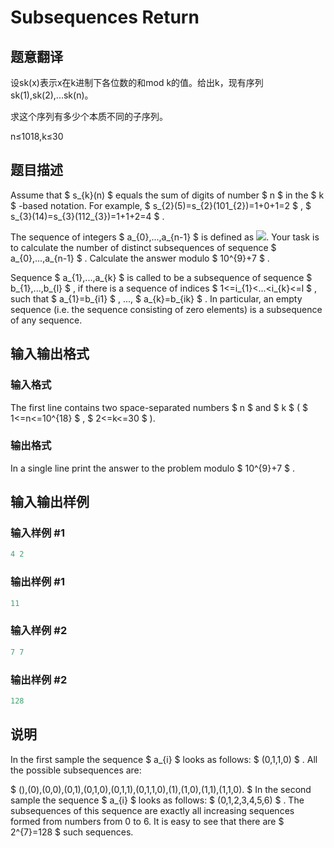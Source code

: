 # Subsequences Return

## 题意翻译

 设sk(x)表示x在k进制下各位数的和mod k的值。给出k，现有序列sk(1),sk(2),...sk(n)。

求这个序列有多少个本质不同的子序列。

n≤1018,k≤30

## 题目描述

Assume that $ s_{k}(n) $ equals the sum of digits of number $ n $ in the $ k $ -based notation. For example, $ s_{2}(5)=s_{2}(101_{2})=1+0+1=2 $ , $ s_{3}(14)=s_{3}(112_{3})=1+1+2=4 $ .

The sequence of integers $ a_{0},...,a_{n-1} $ is defined as ![](https://cdn.luogu.com.cn/upload/vjudge_pic/CF497E/6cf1a2e064eafad1586b721275139d1721b088bf.png). Your task is to calculate the number of distinct subsequences of sequence $ a_{0},...,a_{n-1} $ . Calculate the answer modulo $ 10^{9}+7 $ .

Sequence $ a_{1},...,a_{k} $ is called to be a subsequence of sequence $ b_{1},...,b_{l} $ , if there is a sequence of indices $ 1<=i_{1}&lt;...&lt;i_{k}<=l $ , such that $ a_{1}=b_{i1} $ , ..., $ a_{k}=b_{ik} $ . In particular, an empty sequence (i.e. the sequence consisting of zero elements) is a subsequence of any sequence.

## 输入输出格式

### 输入格式

The first line contains two space-separated numbers $ n $ and $ k $ ( $ 1<=n<=10^{18} $ , $ 2<=k<=30 $ ).

### 输出格式

In a single line print the answer to the problem modulo $ 10^{9}+7 $ .

## 输入输出样例

### 输入样例 #1

```cpp
4 2

```
### 输出样例 #1

```cpp
11

```
### 输入样例 #2

```cpp
7 7

```
### 输出样例 #2

```cpp
128

```
## 说明

In the first sample the sequence $ a_{i} $ looks as follows: $ (0,1,1,0) $ . All the possible subsequences are:

$ (),(0),(0,0),(0,1),(0,1,0),(0,1,1),(0,1,1,0),(1),(1,0),(1,1),(1,1,0). $ In the second sample the sequence $ a_{i} $ looks as follows: $ (0,1,2,3,4,5,6) $ . The subsequences of this sequence are exactly all increasing sequences formed from numbers from 0 to 6. It is easy to see that there are $ 2^{7}=128 $ such sequences.

